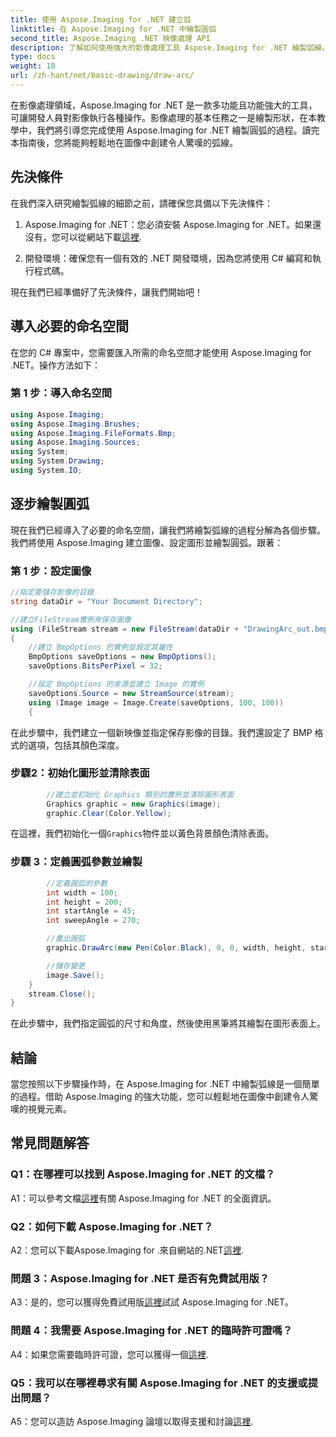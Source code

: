 ```yaml
---
title: 使用 Aspose.Imaging for .NET 建立弧
linktitle: 在 Aspose.Imaging for .NET 中繪製圓弧
second_title: Aspose.Imaging .NET 映像處理 API
description: 了解如何使用強大的影像處理工具 Aspose.Imaging for .NET 繪製弧線。創造令人驚嘆的視覺效果的分步指南。
type: docs
weight: 10
url: /zh-hant/net/basic-drawing/draw-arc/
---
```

在影像處理領域，Aspose.Imaging for .NET 是一款多功能且功能強大的工具，可讓開發人員對影像執行各種操作。影像處理的基本任務之一是繪製形狀，在本教學中，我們將引導您完成使用 Aspose.Imaging for .NET 繪製圓弧的過程。讀完本指南後，您將能夠輕鬆地在圖像中創建令人驚嘆的弧線。

## 先決條件

在我們深入研究繪製弧線的細節之前，請確保您具備以下先決條件：

1.  Aspose.Imaging for .NET：您必須安裝 Aspose.Imaging for .NET。如果還沒有，您可以從網站下載[這裡](https://releases.aspose.com/imaging/net/).

2. 開發環境：確保您有一個有效的 .NET 開發環境，因為您將使用 C# 編寫和執行程式碼。

現在我們已經準備好了先決條件，讓我們開始吧！

## 導入必要的命名空間

在您的 C# 專案中，您需要匯入所需的命名空間才能使用 Aspose.Imaging for .NET。操作方法如下：

### 第 1 步：導入命名空間

```csharp
using Aspose.Imaging;
using Aspose.Imaging.Brushes;
using Aspose.Imaging.FileFormats.Bmp;
using Aspose.Imaging.Sources;
using System;
using System.Drawing;
using System.IO;
```

## 逐步繪製圓弧

現在我們已經導入了必要的命名空間，讓我們將繪製弧線的過程分解為各個步驟。我們將使用 Aspose.Imaging 建立圖像、設定圖形並繪製圓弧。跟著：

### 第 1 步：設定圖像

```csharp
//指定要儲存影像的目錄
string dataDir = "Your Document Directory";

//建立FileStream實例來保存圖像
using (FileStream stream = new FileStream(dataDir + "DrawingArc_out.bmp", FileMode.Create))
{
    //建立 BmpOptions 的實例並設定其屬性
    BmpOptions saveOptions = new BmpOptions();
    saveOptions.BitsPerPixel = 32;

    //設定 BmpOptions 的來源並建立 Image 的實例
    saveOptions.Source = new StreamSource(stream);
    using (Image image = Image.Create(saveOptions, 100, 100))
    {
```

在此步驟中，我們建立一個新映像並指定保存影像的目錄。我們還設定了 BMP 格式的選項，包括其顏色深度。

### 步驟2：初始化圖形並清除表面

```csharp
        //建立並初始化 Graphics 類別的實例並清除圖形表面
        Graphics graphic = new Graphics(image);
        graphic.Clear(Color.Yellow);
```

在這裡，我們初始化一個`Graphics`物件並以黃色背景顏色清除表面。

### 步驟 3：定義圓弧參數並繪製

```csharp
        //定義圓弧的參數
        int width = 100;
        int height = 200;
        int startAngle = 45;
        int sweepAngle = 270;

        //畫出圓弧
        graphic.DrawArc(new Pen(Color.Black), 0, 0, width, height, startAngle, sweepAngle);

        //儲存變更
        image.Save();
    }
    stream.Close();
}
```

在此步驟中，我們指定圓弧的尺寸和角度，然後使用黑筆將其繪製在圖形表面上。

## 結論

當您按照以下步驟操作時，在 Aspose.Imaging for .NET 中繪製弧線是一個簡單的過程。借助 Aspose.Imaging 的強大功能，您可以輕鬆地在圖像中創建令人驚嘆的視覺元素。

## 常見問題解答

### Q1：在哪裡可以找到 Aspose.Imaging for .NET 的文檔？

 A1：可以參考文檔[這裡](https://reference.aspose.com/imaging/net/)有關 Aspose.Imaging for .NET 的全面資訊。

### Q2：如何下載 Aspose.Imaging for .NET？

 A2：您可以下載Aspose.Imaging for .來自網站的.NET[這裡](https://releases.aspose.com/imaging/net/).

### 問題 3：Aspose.Imaging for .NET 是否有免費試用版？

 A3：是的，您可以獲得免費試用版[這裡](https://releases.aspose.com/)試試 Aspose.Imaging for .NET。

### 問題 4：我需要 Aspose.Imaging for .NET 的臨時許可證嗎？

 A4：如果您需要臨時許可證，您可以獲得一個[這裡](https://purchase.aspose.com/temporary-license/).

### Q5：我可以在哪裡尋求有關 Aspose.Imaging for .NET 的支援或提出問題？

 A5：您可以造訪 Aspose.Imaging 論壇以取得支援和討論[這裡](https://forum.aspose.com/).
